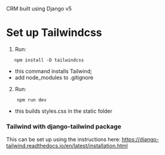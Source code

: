 CRM built using Django v5

# Set up Tailwindcss

1. Run:

```console
   npm install -D tailwindcss
```

- this command installs Tailwind;
- add node_modules to .gitignore

2. Run:

```console
    npm run dev
```

- this builds styles.css in the static folder

### Tailwind with django-tailwind package

This can be set up using the instructions here: https://django-tailwind.readthedocs.io/en/latest/installation.html
